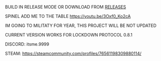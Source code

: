 BUILD IN RELEASE MODE OR DOWNLOAD FROM [RELEASES](https://github.com/IMeowMeowMeow/MLP_External_Public/releases)

SPINEL ADD ME TO THE TABLE https://youtu.be/3Oxf0_Ko2cA

IM GOING TO MILITATY FOR YEAR, THIS PROJECT WILL BE NOT UPDATED

CURRENT VERSION WORKS FOR LOCKDOWN PROTOCOL 0.8.1

DISCORD: itsme.9999

STEAM: https://steamcommunity.com/profiles/76561198309880114/
